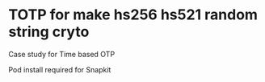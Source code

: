 # TOTP for make hs256 hs521 random string cryto

Case study for Time based OTP

Pod install required for Snapkit
